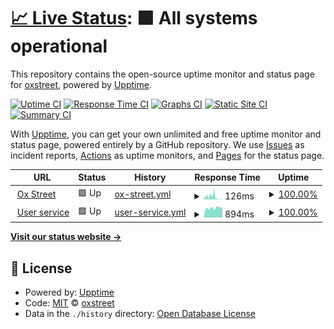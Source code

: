 # [📈 Live Status](https:///upptime): <!--live status--> **🟩 All systems operational**

This repository contains the open-source uptime monitor and status page for [oxstreet](www.oxstreet.com), powered by [Upptime](https://github.com/upptime/upptime).

[![Uptime CI](https://github.com/oxstreet/upptime/workflows/Uptime%20CI/badge.svg)](https://github.com/oxstreet/upptime/actions?query=workflow%3A%22Uptime+CI%22)
[![Response Time CI](https://github.com/oxstreet/upptime/workflows/Response%20Time%20CI/badge.svg)](https://github.com/oxstreet/upptime/actions?query=workflow%3A%22Response+Time+CI%22)
[![Graphs CI](https://github.com/oxstreet/upptime/workflows/Graphs%20CI/badge.svg)](https://github.com/oxstreet/upptime/actions?query=workflow%3A%22Graphs+CI%22)
[![Static Site CI](https://github.com/oxstreet/upptime/workflows/Static%20Site%20CI/badge.svg)](https://github.com/oxstreet/upptime/actions?query=workflow%3A%22Static+Site+CI%22)
[![Summary CI](https://github.com/oxstreet/upptime/workflows/Summary%20CI/badge.svg)](https://github.com/oxstreet/upptime/actions?query=workflow%3A%22Summary+CI%22)

With [Upptime](https://upptime.js.org), you can get your own unlimited and free uptime monitor and status page, powered entirely by a GitHub repository. We use [Issues](https://github.com/oxstreet/upptime/issues) as incident reports, [Actions](https://github.com/oxstreet/upptime/actions) as uptime monitors, and [Pages](https:///upptime) for the status page.

<!--start: status pages-->
<!-- This summary is generated by Upptime (https://github.com/upptime/upptime) -->
<!-- Do not edit this manually, your changes will be overwritten -->
<!-- prettier-ignore -->
| URL | Status | History | Response Time | Uptime |
| --- | ------ | ------- | ------------- | ------ |
| <img alt="" src="https://favicons.githubusercontent.com/oxstreet.com" height="13"> [Ox Street](https://oxstreet.com) | 🟩 Up | [ox-street.yml](https://github.com/oxstreet/upptime/commits/HEAD/history/ox-street.yml) | <details><summary><img alt="Response time graph" src="./graphs/ox-street/response-time-week.png" height="20"> 126ms</summary><br><a href="https:///upptime/history/ox-street"><img alt="Response time 126" src="https://img.shields.io/endpoint?url=https%3A%2F%2Fraw.githubusercontent.com%2Foxstreet%2Fupptime%2FHEAD%2Fapi%2Fox-street%2Fresponse-time.json"></a><br><a href="https:///upptime/history/ox-street"><img alt="24-hour response time 126" src="https://img.shields.io/endpoint?url=https%3A%2F%2Fraw.githubusercontent.com%2Foxstreet%2Fupptime%2FHEAD%2Fapi%2Fox-street%2Fresponse-time-day.json"></a><br><a href="https:///upptime/history/ox-street"><img alt="7-day response time 126" src="https://img.shields.io/endpoint?url=https%3A%2F%2Fraw.githubusercontent.com%2Foxstreet%2Fupptime%2FHEAD%2Fapi%2Fox-street%2Fresponse-time-week.json"></a><br><a href="https:///upptime/history/ox-street"><img alt="30-day response time 126" src="https://img.shields.io/endpoint?url=https%3A%2F%2Fraw.githubusercontent.com%2Foxstreet%2Fupptime%2FHEAD%2Fapi%2Fox-street%2Fresponse-time-month.json"></a><br><a href="https:///upptime/history/ox-street"><img alt="1-year response time 126" src="https://img.shields.io/endpoint?url=https%3A%2F%2Fraw.githubusercontent.com%2Foxstreet%2Fupptime%2FHEAD%2Fapi%2Fox-street%2Fresponse-time-year.json"></a></details> | <details><summary><a href="https:///upptime/history/ox-street">100.00%</a></summary><a href="https:///upptime/history/ox-street"><img alt="All-time uptime 100.00%" src="https://img.shields.io/endpoint?url=https%3A%2F%2Fraw.githubusercontent.com%2Foxstreet%2Fupptime%2FHEAD%2Fapi%2Fox-street%2Fuptime.json"></a><br><a href="https:///upptime/history/ox-street"><img alt="24-hour uptime 100.00%" src="https://img.shields.io/endpoint?url=https%3A%2F%2Fraw.githubusercontent.com%2Foxstreet%2Fupptime%2FHEAD%2Fapi%2Fox-street%2Fuptime-day.json"></a><br><a href="https:///upptime/history/ox-street"><img alt="7-day uptime 100.00%" src="https://img.shields.io/endpoint?url=https%3A%2F%2Fraw.githubusercontent.com%2Foxstreet%2Fupptime%2FHEAD%2Fapi%2Fox-street%2Fuptime-week.json"></a><br><a href="https:///upptime/history/ox-street"><img alt="30-day uptime 100.00%" src="https://img.shields.io/endpoint?url=https%3A%2F%2Fraw.githubusercontent.com%2Foxstreet%2Fupptime%2FHEAD%2Fapi%2Fox-street%2Fuptime-month.json"></a><br><a href="https:///upptime/history/ox-street"><img alt="1-year uptime 100.00%" src="https://img.shields.io/endpoint?url=https%3A%2F%2Fraw.githubusercontent.com%2Foxstreet%2Fupptime%2FHEAD%2Fapi%2Fox-street%2Fuptime-year.json"></a></details>
| <img alt="" src="https://favicons.githubusercontent.com/api.oxstreet.com" height="13"> [User service](https://api.oxstreet.com/users/v1/healthcheck) | 🟩 Up | [user-service.yml](https://github.com/oxstreet/upptime/commits/HEAD/history/user-service.yml) | <details><summary><img alt="Response time graph" src="./graphs/user-service/response-time-week.png" height="20"> 894ms</summary><br><a href="https:///upptime/history/user-service"><img alt="Response time 894" src="https://img.shields.io/endpoint?url=https%3A%2F%2Fraw.githubusercontent.com%2Foxstreet%2Fupptime%2FHEAD%2Fapi%2Fuser-service%2Fresponse-time.json"></a><br><a href="https:///upptime/history/user-service"><img alt="24-hour response time 894" src="https://img.shields.io/endpoint?url=https%3A%2F%2Fraw.githubusercontent.com%2Foxstreet%2Fupptime%2FHEAD%2Fapi%2Fuser-service%2Fresponse-time-day.json"></a><br><a href="https:///upptime/history/user-service"><img alt="7-day response time 894" src="https://img.shields.io/endpoint?url=https%3A%2F%2Fraw.githubusercontent.com%2Foxstreet%2Fupptime%2FHEAD%2Fapi%2Fuser-service%2Fresponse-time-week.json"></a><br><a href="https:///upptime/history/user-service"><img alt="30-day response time 894" src="https://img.shields.io/endpoint?url=https%3A%2F%2Fraw.githubusercontent.com%2Foxstreet%2Fupptime%2FHEAD%2Fapi%2Fuser-service%2Fresponse-time-month.json"></a><br><a href="https:///upptime/history/user-service"><img alt="1-year response time 894" src="https://img.shields.io/endpoint?url=https%3A%2F%2Fraw.githubusercontent.com%2Foxstreet%2Fupptime%2FHEAD%2Fapi%2Fuser-service%2Fresponse-time-year.json"></a></details> | <details><summary><a href="https:///upptime/history/user-service">100.00%</a></summary><a href="https:///upptime/history/user-service"><img alt="All-time uptime 100.00%" src="https://img.shields.io/endpoint?url=https%3A%2F%2Fraw.githubusercontent.com%2Foxstreet%2Fupptime%2FHEAD%2Fapi%2Fuser-service%2Fuptime.json"></a><br><a href="https:///upptime/history/user-service"><img alt="24-hour uptime 100.00%" src="https://img.shields.io/endpoint?url=https%3A%2F%2Fraw.githubusercontent.com%2Foxstreet%2Fupptime%2FHEAD%2Fapi%2Fuser-service%2Fuptime-day.json"></a><br><a href="https:///upptime/history/user-service"><img alt="7-day uptime 100.00%" src="https://img.shields.io/endpoint?url=https%3A%2F%2Fraw.githubusercontent.com%2Foxstreet%2Fupptime%2FHEAD%2Fapi%2Fuser-service%2Fuptime-week.json"></a><br><a href="https:///upptime/history/user-service"><img alt="30-day uptime 100.00%" src="https://img.shields.io/endpoint?url=https%3A%2F%2Fraw.githubusercontent.com%2Foxstreet%2Fupptime%2FHEAD%2Fapi%2Fuser-service%2Fuptime-month.json"></a><br><a href="https:///upptime/history/user-service"><img alt="1-year uptime 100.00%" src="https://img.shields.io/endpoint?url=https%3A%2F%2Fraw.githubusercontent.com%2Foxstreet%2Fupptime%2FHEAD%2Fapi%2Fuser-service%2Fuptime-year.json"></a></details>

<!--end: status pages-->

[**Visit our status website →**](https:///upptime)

## 📄 License

- Powered by: [Upptime](https://github.com/upptime/upptime)
- Code: [MIT](./LICENSE) © [oxstreet](www.oxstreet.com)
- Data in the `./history` directory: [Open Database License](https://opendatacommons.org/licenses/odbl/1-0/)
